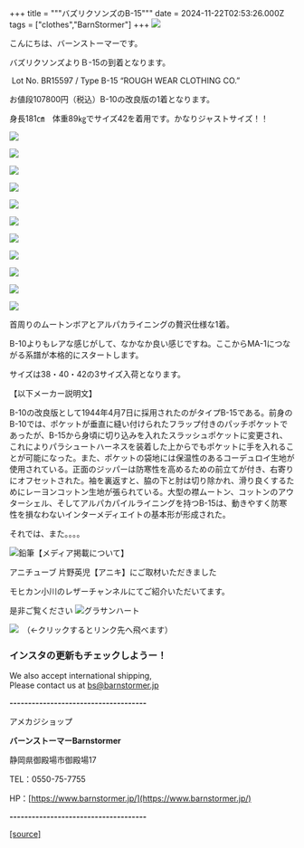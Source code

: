 +++
title = """バズリクソンズのB-15"""
date = 2024-11-22T02:53:26.000Z
tags = ["clothes","BarnStormer"]
+++
[![](https://stat.ameba.jp/user_images/20231023/16/barnstormer-go/b2/03/p/o0420015015354743273.png)](https://ameblo.jp/barnstormer-go/entry-12825670498.html)

こんにちは、バーンストーマーです。

バズリクソンズよりＢ-15の到着となります。

 Lot No. BR15597 / Type B-15 “ROUGH WEAR CLOTHING CO.” 

お値段107800円（税込）B-10の改良版の1着となります。

身長181㎝　体重89㎏でサイズ42を着用です。かなりジャストサイズ！！

[![](https://stat.ameba.jp/user_images/20241122/11/barnstormer-go/9d/c0/j/o0508070015512880162.jpg)](https://stat.ameba.jp/user_images/20241122/11/barnstormer-go/9d/c0/j/o0508070015512880162.jpg)

[![](https://stat.ameba.jp/user_images/20241122/11/barnstormer-go/1a/38/j/o0466070015512880164.jpg)](https://stat.ameba.jp/user_images/20241122/11/barnstormer-go/1a/38/j/o0466070015512880164.jpg)

[![](https://stat.ameba.jp/user_images/20241122/11/barnstormer-go/74/93/j/o0466070015512880166.jpg)](https://stat.ameba.jp/user_images/20241122/11/barnstormer-go/74/93/j/o0466070015512880166.jpg)

[![](https://stat.ameba.jp/user_images/20241122/12/barnstormer-go/a3/3b/j/o1200140015512882217.jpg)](https://stat.ameba.jp/user_images/20241122/12/barnstormer-go/a3/3b/j/o1200140015512882217.jpg)

[![](https://stat.ameba.jp/user_images/20241122/12/barnstormer-go/53/ca/j/o1200140015512882218.jpg)](https://stat.ameba.jp/user_images/20241122/12/barnstormer-go/53/ca/j/o1200140015512882218.jpg)

[![](https://stat.ameba.jp/user_images/20241122/11/barnstormer-go/42/0a/j/o0466070015512880169.jpg)](https://stat.ameba.jp/user_images/20241122/11/barnstormer-go/42/0a/j/o0466070015512880169.jpg)

[![](https://stat.ameba.jp/user_images/20241122/11/barnstormer-go/bc/73/j/o0466070015512880168.jpg)](https://stat.ameba.jp/user_images/20241122/11/barnstormer-go/bc/73/j/o0466070015512880168.jpg)

[![](https://stat.ameba.jp/user_images/20241122/11/barnstormer-go/73/9a/j/o0600070015512880156.jpg)](https://stat.ameba.jp/user_images/20241122/11/barnstormer-go/73/9a/j/o0600070015512880156.jpg)

[![](https://stat.ameba.jp/user_images/20241122/11/barnstormer-go/96/3d/j/o0600070015512880157.jpg)](https://stat.ameba.jp/user_images/20241122/11/barnstormer-go/96/3d/j/o0600070015512880157.jpg)

[![](https://stat.ameba.jp/user_images/20241122/11/barnstormer-go/ec/3d/j/o0600070015512880160.jpg)](https://stat.ameba.jp/user_images/20241122/11/barnstormer-go/ec/3d/j/o0600070015512880160.jpg)

[![](https://stat.ameba.jp/user_images/20241122/11/barnstormer-go/27/f9/j/o0466070015512880171.jpg)](https://stat.ameba.jp/user_images/20241122/11/barnstormer-go/27/f9/j/o0466070015512880171.jpg)

首周りのムートンボアとアルパカライニングの贅沢仕様な1着。

B-10よりもレアな感じがして、なかなか良い感じですね。ここからMA-1につながる系譜が本格的にスタートします。

サイズは38・40・42の3サイズ入荷となります。

【以下メーカー説明文】

B-10の改良版として1944年4月7日に採用されたのがタイプB-15である。前身のB-10では、ポケットが垂直に縫い付けられたフラップ付きのパッチポケットであったが、B-15から身頃に切り込みを入れたスラッシュポケットに変更され、これによりパラシュートハーネスを装着した上からでもポケットに手を入れることが可能になった。また、ポケットの袋地には保温性のあるコーデュロイ生地が使用されている。正面のジッパーは防寒性を高めるための前立てが付き、右寄りにオフセットされた。袖を裏返すと、脇の下と肘は切り除かれ、滑り良くするためにレーヨンコットン生地が張られている。大型の襟ムートン、コットンのアウターシェル、そしてアルパカパイルライニングを持つB-15は、動きやすく防寒性を損なわないインターメディエイトの基本形が形成された。

それでは、また。。。。

![鉛筆](https://stat100.ameba.jp/blog/ucs/img/char/char3/519.png)【メディア掲載について】

アニチューブ 片野英児【アニキ】にご取材いただきました

モヒカン小川のレザーチャンネルにてご紹介いただいてます。

是非ご覧ください ![グラサンハート](https://stat100.ameba.jp/blog/ucs/img/char/char3/148.png)

[![](https://stat.ameba.jp/user_images/20230412/16/barnstormer-go/6a/23/p/o0108010815269242493.png)](https://www.instagram.com/barnstormer_daily/)　（←クリックするとリンク先へ飛べます）

### インスタの更新もチェックしようー！

We also accept international shipping,  
Please contact us at bs@barnstormer.jp

**\-------------------------------------**

アメカジショップ

**バーンストーマーBarnstormer**

静岡県御殿場市御殿場17

TEL：0550-75-7755

HP：[https://www.barnstormer.jp/](https://www.barnstormer.jp/)

**\-------------------------------------**

[[source]](https://ameblo.jp/barnstormer-go/entry-12875934576.html)
